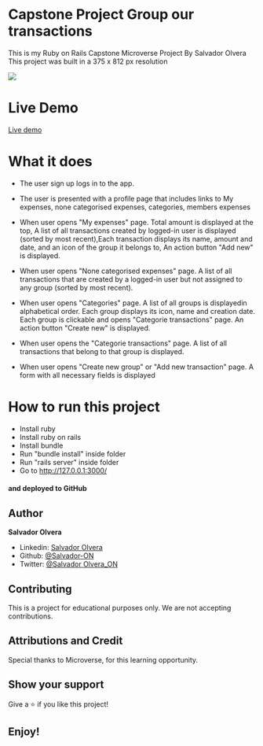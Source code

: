 # Capstone Project Group our transactions

This is my Ruby on Rails Capstone Microverse Project By Salvador Olvera 
This project was built in a 375 x 812 px resolution

![](app/assets/images/vg.gif)

# Live Demo

[Live demo](https://warm-brushlands-71972.herokuapp.com/)

# What it does

- The user sign up logs in to the app.
- The user is presented with a profile page that includes links to My expenses, none categorised expenses, categories, members expenses

- When user opens "My expenses" page. Total amount is displayed at the top, A list of all transactions created by logged-in user is displayed (sorted by most recent),Each transaction displays its name, amount and date, and an icon of the group it belongs to, An action button "Add new" is displayed.

- When user opens "None categorised expenses" page. A list of all transactions that are created by a logged-in user but not assigned to any group (sorted by most recent).

- When user opens "Categories" page. A list of all groups is displayedin alphabetical order. Each group displays its icon, name and creation date.  Each group is clickable and opens "Categorie transactions" page.  An action button "Create new" is displayed.

-  When user opens the "Categorie transactions" page. A list of all transactions that belong to that group is displayed.

- When user opens "Create new group" or "Add new transaction" page. A form with all necessary fields is displayed


# How to run this project

- Install ruby
- Install ruby on rails
- Install bundle
- Run "bundle install" inside folder
- Run "rails server" inside folder
- Go to http://127.0.0.1:3000/


#### and deployed to GitHub

## Author

**Salvador Olvera**
- Linkedin: [Salvador Olvera](https://www.linkedin.com/in/salvador-olvera-n)
- Github: [@Salvador-ON](https://github.com/Salvador-ON)
- Twitter: [@Salvador Olvera_ON](https://twitter.com/Salvador_ON) 


## Contributing

This is a project for educational purposes only. We are not accepting contributions.

## Attributions and Credit

Special thanks to Microverse, for this learning opportunity. 

## Show your support

Give a ⭐️ if you like this project!

## Enjoy!